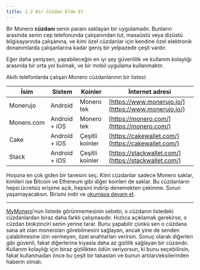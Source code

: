 ```yaml
---
title: 1.2 Bir Cüzdan Elde Et
---
```


Bir Monero **cüzdanı** senin paranı saklayan bir uygulamadır.
Bunların arasinda senin cep telefonunda çalışanından tut, masaüstü
veya dizüstü bilgisayarında çalışanına, ve kimi özel cüzdanlar için
kendine özel elektronik donanımlarda çalışanlarına kadar geniş bir
yelpazede çeşit vardır.

Eğer daha yeniysen, yapabileceğin en iyi şey güvenlilik ve kullanım
kolaylığı arasında bir orta yol bulmak, ve bir mobil uygulama
kullanmaktır.

Akıllı telefonlarda çalışan Monero cüzdanlarının bir listesi:

| İsim       | Sistem        | Koinler         | İnternet adresi                                      |
|------------|---------------|-----------------|------------------------------------------------------|
| Monerujo   | Android       | Monero tek      | [https://www.monerujo.io/](https://www.monerujo.io/) |
| Monero.com | Android + iOS | Monero tek      | [https://monero.com/](https://monero.com/)           |
| Cake       | Android + iOS | Çeşitli koinler | [https://cakewallet.com/](https://cakewallet.com/)   |
| Stack      | Android + iOS | Çeşitli koinler | [https://stackwallet.com/](https://stackwallet.com/) |

Hoşuna en çok giden bir tanesini seç.  Kimi cüzdanlar sadece Monero
saklar, kimileri ise Bitcoin ve Ethereum gibi diğer koinleri de
saklar.  Bu cüzdanların hepsi ücretsiz erişime açık, hepsini indirip
denemekten çekinme.  Sorun yaşamayacaksın.  Birisini indir ve [okumaya
devam et](1.03_be_your_own_bank.md).

---

[MyMonero](https://mymonero.com)'nun listede görünmemesinin sebebi, o
cüzdanın listedeki cüzdanlardan biraz daha farklı çalışmasıdır.
Hızlıca açıklamak gerekirse, o cüzdan blokzinciri senin yerine tarar.
Bunu yapabilir çünkü sen o cüzdana sana ait olan moneroları
görebilmesini sağlayan, ancak yine de senden çalabilmesine izin
vermeyen, özel anahtarları verirsin.  Sonuç olarak diğerleri gibi
güvenli, fakat diğerlerine kıyasla daha az gizlilik sağlayan bir
cüzandır.  Kullanım kolaylığı için biraz gizlilikten ödün veriyorsun,
ki bunu seçebilirsin, fakat kullanmadan önce bu çeşit bir takastan ve
bunun artıları/eksilerinden haberin olmalı.


